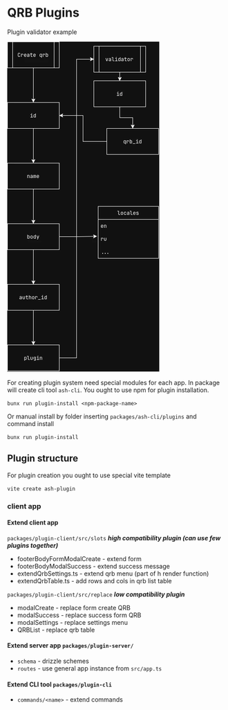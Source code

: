 # QRB Plugins

Plugin validator example

![qrb](./assets/qrb.webp)

For creating plugin system need special modules for each app.
In package will create cli tool `ash-cli`.
You ought to use npm for plugin installation.

```shell
bunx run plugin-install <npm-package-name>
```

Or manual install by folder inserting `packages/ash-cli/plugins` and command install

```shell
bunx run plugin-install
```

## Plugin structure

For plugin creation you ought to use special vite template

```shell
vite create ash-plugin
```

### client app

#### Extend client app

`packages/plugin-client/src/slots` **_high compatibility plugin (can use few plugins together)_**

- footerBodyFormModalCreate - extend form
- footerBodyModalSuccess - extend success message
- extendQrbSettings.ts - extend qrb menu (part of h render function)
- extendQrbTable.ts - add rows and cols in qrb list table

`packages/plugin-client/src/replace` **_low compatibility plugin_**

- modalCreate - replace form create QRB
- modalSuccess - replace success form QRB
- modalSettings - replace settings menu
- QRBList - replace qrb table

#### Extend server app `packages/plugin-server/`

- `sсhema` - drizzle schemes
- `routes` - use general app instance from `src/app.ts`

#### Extend CLI tool `packages/plugin-cli`

- `commands/<name>` - extend commands
